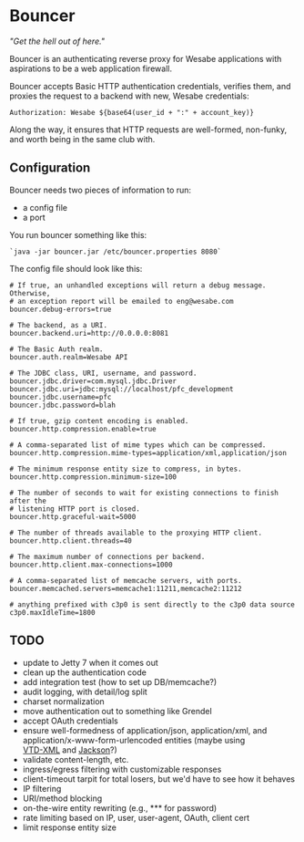 Bouncer
=======

*"Get the hell out of here."*

Bouncer is an authenticating reverse proxy for Wesabe applications with
aspirations to be a web application firewall.

Bouncer accepts Basic HTTP authentication credentials, verifies them, and 
proxies the request to a backend with new, Wesabe credentials:
    
    Authorization: Wesabe ${base64(user_id + ":" + account_key)}

Along the way, it ensures that HTTP requests are well-formed, non-funky, and 
worth being in the same club with.

Configuration
-------------

Bouncer needs two pieces of information to run:

* a config file
* a port

You run bouncer something like this:
    
    `java -jar bouncer.jar /etc/bouncer.properties 8080`

The config file should look like this:
    
    # If true, an unhandled exceptions will return a debug message. Otherwise,
    # an exception report will be emailed to eng@wesabe.com
    bouncer.debug-errors=true
    
    # The backend, as a URI.
    bouncer.backend.uri=http://0.0.0.0:8081
    
    # The Basic Auth realm.
    bouncer.auth.realm=Wesabe API
    
    # The JDBC class, URI, username, and password.
    bouncer.jdbc.driver=com.mysql.jdbc.Driver
    bouncer.jdbc.uri=jdbc:mysql://localhost/pfc_development
    bouncer.jdbc.username=pfc
    bouncer.jdbc.password=blah
    
    # If true, gzip content encoding is enabled.
    bouncer.http.compression.enable=true
    
    # A comma-separated list of mime types which can be compressed.
    bouncer.http.compression.mime-types=application/xml,application/json
    
    # The minimum response entity size to compress, in bytes.
    bouncer.http.compression.minimum-size=100
    
    # The number of seconds to wait for existing connections to finish after the
    # listening HTTP port is closed.
    bouncer.http.graceful-wait=5000
    
    # The number of threads available to the proxying HTTP client.
    bouncer.http.client.threads=40
    
    # The maximum number of connections per backend.
    bouncer.http.client.max-connections=1000
    
    # A comma-separated list of memcache servers, with ports.
    bouncer.memcached.servers=memcache1:11211,memcache2:11212

    # anything prefixed with c3p0 is sent directly to the c3p0 data source
    c3p0.maxIdleTime=1800

TODO
----
  
  * update to Jetty 7 when it comes out
  * clean up the authentication code
  * add integration test (how to set up DB/memcache?)
  * audit logging, with detail/log split
  * charset normalization
  * move authentication out to something like Grendel
  * accept OAuth credentials
  * ensure well-formedness of application/json, application/xml, and 
    application/x-www-form-urlencoded entities (maybe using     
    [VTD-XML](http://vtd-xml.sourceforge.net) and 
    [Jackson](http://jackson.codehaus.org/)?)
  * validate content-length, etc.
  * ingress/egress filtering with customizable responses
  * client-timeout tarpit for total losers, but we'd have to see how it behaves
  * IP filtering
  * URI/method blocking
  * on-the-wire entity rewriting (e.g., *** for password)
  * rate limiting based on IP, user, user-agent, OAuth, client cert
  * limit response entity size